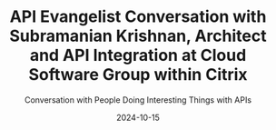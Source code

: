---
title: API Evangelist Conversation with Subramanian Krishnan, Architect and API Integration at Cloud Software Group within Citrix
description: Subramanian Krishnan, or simply "Subu", Architect and API Integration at Cloud Software Group within Citrix joined came by for an API Evangelist Conversation. Subu was one of the accumulated driving forces that pushed me towards a focus on API governance after our Breaking Changes episode in 2022. So I was happy to have him back to learn more about their API journey. Subu is always pragmatic, seeing the technology, business, and people of APIs equally, which I find to be a rare skill in the world of APIs. So, I enjoyed learning about Subu's push into financial optimization and focus on what Citrix's customers are needing--which is a shift I am seeing beyond just Citrix, and something that is unfolding across many enterprises as they look to do more with fewer resources.
date: 2024-10-15
guestName: Subramanian Krishnan
guestRole: Architect and API Integration
guestCompany: Citrix
guestIndustry: Cloud Computing
guestImage: /assets/img/people/subramanian-krishnan-headshot.jpeg
bio: With a rich tapestry of over two decades in the software industry, I've curated an illustrious journey marked by innovation and leadership. Currently, in the Cloud Software Group, I architect new capabilities like monitor event streaming, driving robust solutions for data export and health monitoring. Earlier in Citrix, I was spearheading cloud cost reduction initiatives and crafting transformative strategies for API technology adoption and simplification. 
obfuscated: false
summary: Optimizing our cloud spend while listening to what customers need.
subtitle: Conversation with People Doing Interesting Things with APIs
audio_file: https://kinlane-productions2.s3.amazonaws.com/api-evangelist-conversations/api-evangelist-conversations-subramanian-krishnan-cloud-software-group.wav
audio_length: 84451706 
youtubeId:  GwFzLEjHSn8
sound_cloud: https://soundcloud.com/kinlane/api-evangelist-conversation-with-subramanian-krishnan-architect-at-citrix?si=07c1058f90164ba8b307d05f2e7ebe11&utm_source=clipboard&utm_medium=text&utm_campaign=social_sharing
duration: '0:15:58'
publish_date: "2024-10-15 15:00:00"
url: https://conversations.apievangelist.com/sessions/2024-10-15-subramanian-krishnan-cloud-software-group.html
tags:
  - Cloud
partnerImage: https://kinlane-productions2.s3.amazonaws.com/api-evangelist-partners/tyk-banner-728.png
partnerUrl: https://bit.ly/47QycFN
partnerTitle: The universal API management tool for REST, GraphQL, gRPC and Async APIs
conversation: 

  - question: Who are you?
    answer: Hi, Ken. Uh, good to see you. And hi everyone. This is bu uh, I'm a software architect. I work as the architect for Citrix Enterprise Browser in Citrix now called Cloud Software Group. And I'm very happy to be here on this podcast with Kim. As always, 

  - question: What is your role?
    answer: Sure, Ken. Uh, and I mean, to keep it short, I'll not go too far in the past. So maybe I'll talk about the last, most recent, uh, two, three years. And, uh, you're right, Ken. I mean, there's a lot of change, a lot of dynamic changes happening in the industry as we speak. And that's been true for the last few years. And, and I see that happening in my role as well. So, uh, since we spoke last, like I moved on to the Citrix analytics service for security and Uh, the focus there was to see how we can cut down the cloud costs. So normally, typically as architects and engineers, we focus a lot on new feature development, but here was this change in the role where we were focusing on seeing how to deliver value to the customers, but at an optimal cost. And the way to that was to, you know, uh, looking at all our cloud infrastructure and downsizing, right sizing things. And cutting down what's not needed so that we are, we stay within the limits for as far as the cost is concerned, because at the end of the day, uh, technology is great, but then the business also has to make sense, right? So that was this role and it was a very good learning and a very different perspective for me as compared to what I've done in the past. Moving on from there, the other theme I see very prominently emerging in the last few months and years is a lot of focus on existing customers, not trying to go and make new customers, but trying to keep the ones that you have happy. And what that means is if your existing customers are on premise, they are not on cloud, they don't want to be on cloud. You honor that you respect that you don't try to push them to the cloud if they don't want to be there. And again, what this meant for us is trying to look at existing customer issues, the existing stacks for the legacy products, and then improving it, bringing in enhancements, fixing the issues that customers are reporting and not delivering value, which matters to them. And that might not always mean the coolest and the greatest of the technology, but. It always brings a lot of satisfaction because whatever you build is something to their needs, which means it's immediately adopted. You hear good feedback and it leaves both the parties happy because business is good. You are solving real customer problems, delivering value and getting back appreciation and even good business from them. So that's the other trend which I'm seeing happen a lot. And I think it's so good. Uh, the third thing I would, uh, you know, uh, say is, uh, given all the different changes happening in the industry, it's very important to stay flexible, stay adaptable and not be rigid. Because even in my own career, I'm seeing that every six months to one year, I find myself at the crossroads of something totally new, something I've not done before. And the classic example is enterprise browser. So I have never not worked much on the client side. I have mostly been an API guy or the backend service guy. Okay. And here for a change, I am an architect for the enterprise browser. And that was initially different and new, but then I played along and there was very good learning that was happening for me there. And as I said before, we were working very closely with our customers and trying to build things which really matters to them. So, uh, good learning at the same time, good value, which is coming out of the, all the efforts and good feedback and just from customers. So in a nutshell, like that's what has been happening again for the last few years and sensory support. And I'll be happy, happy to answer any specific questions or anybody.

  - question: Is cloud cost management a growing trend?
    answer: it's absolutely bigger. So the only thing I feel that is Citrix is slightly ahead of the way, or I can, I give the credit to the leadership, new leadership we have, which is able to sense these trends. a little bit ahead of time and positioning us well for, you know, handling what's coming our way. But in all honesty, I don't think it's restricted to Citrix, like be, uh, meeting the customers where they are being very, very cloud conscious, very, very cost conscious and doing the right thing for the customers and not having opinionated one sided view on how something should evolve or what, how technology should look like. I don't think that's Citrix. That's, that's, that's true for the industry. And I don't, I think, uh, even if there are exceptions, there'll be far and few, but for the most, I think all these teams are very, very prevalent and relevant to the most of the industry. 

  - question: Is this about doing more with less?
    answer: Uh, sure. And then let me answer that because that's a very fair and good question, Ken. So again, not to say that my love for API has reduced or diminished or disappeared. Not at all the case. In fact, everything I said applies to API. Then I can give you good examples for that as well. Uh. So cost cutting, again, we have worked a lot and it might not be me directly, but parts of my other teams that focus on that area have been working on how to reduce API infrastructure costs. So, and again, for every API call we are getting, there is some cost we are incurring, right? So how do you make sure that that's optimal and you reduce unwanted pieces from the puzzle and only keep it to lean and mean? still effective at solving the problem. So definitely what I said has been done for the API infrastructure as well. API platform as well. That's absolutely relevant there. And from the standpoint of what customer needs again, instead of just, and we have talked about it in the past as well. So the mindset wherein you just keep building APIs and hope and wait for one customer or some customers to show up Sunday and start using the APIs. Instead of that approach, taking the outside in approach and you start looking at what's the pain point, what's the problem we are solving and which is the API, how do you design an API and what kind of an API is going to solve the problem and build only those APIs and either deprecate or not invest more on APIs which are going to solve the problem. very much. You are just building it for the joy of it or the fun of it, but you're not necessarily meeting any customer needs. So meet customer where they are completely and absolutely applies to a P as well. And last, but not the least, even in terms of which type of APIs you are building. And again, we have spoken about this briefly, Ken. So in terms of cool technology, there's no end to it. Like you have all kinds of APIs that GraphQL and, and whatnot. But do you really need it? Again, I'm not being against any technology per se here, but simple point I'm trying to make here is that the actual customer need, if it can be solved using a simple HTTP REST API, that's about it. I mean, there is no need to add complexity to it. There's no need to add cost to it by building something more than what's needed. Trust me when I say this, customers are happy when you solve their problem. They are not necessarily happy when you use the coolest of the technology. In most cases, they don't know. In most cases, they don't care what you are doing, but if you solve their problem, you are good in their eyes and you could have used whichever technology you feel like doing for that. But if you don't solve that problem and throw all jargons and keywords at them and technologies at them, they still complain. I mean, I'm talking purely based on my experience. So actually everything I said applies equally to APIs as well. 

  - question: Do you recommend backend developers get more customer-facing experience?
    answer: You should definitely, I mean, that is not going anywhere, Kim. That's going to stay there forever. And I can, I recently read this code that, you know, SQL has been there for all this while, and it's going to be there for long after we are gone. I think APIs and backends now fall into that same category. That's not going anywhere, but one word of caution, or instead of saying caution, I think the better thing to say is one word of advice I would have is. Be very conscious of what you are doing. And as I said, try to align it with real needs. So instead of jumping onto the quick technical solution, okay, how do I build this? Like, should I use Node. js or Flask? I mean, of course do all of that, but always ask this question, why are we doing this? Like, what problems are we planning to solve? Because it might appear to you that somebody has done that thinking, but take it from me that in more, most cases, people have not done the groundwork. The first thing they hear from customer, they'll come and tell you, and you'll build the whole thing only to realize that that's not what the customer needed. And again, you're back into that loop. So one way you can, you know, become more valuable and more efficient at what you do is. It's always question like why we are doing this, what's the outcome we are trying to achieve and keep that as your north star. So anytime you are building as much as you pay attention to the design, to the API design, to the code, to the implementation, testing, documentation, all that is great. But Equally, you should have it clear in your head, what is the kind of problem this API is gonna solve? What is it that it's gonna enable an end user to do? What value it'll deliver? So keep the value always at the back of your head, and I'm telling you, you'll not go wrong. Or at least most of the time, you'll not go wrong. And again, I'm purely talking based on experience and all the mistakes are. Most of the times I have regretted is when I didn't pay attention to the value question. I jumped into the technology and focused only on that, only to build perfectly the thing which is not needed actually. So that would be my, you know, a few cents of advice in that. 

  - question: How do you stay adaptable?
    answer: Sure. Again, again, a great question. And let me try to capture as much, you know, uh, inputs I can capture on that. You, you talked about AI can, so again, my view on that is again, it's cool. It's great, but it's also overhyped and there's a lot of narratives being built around it, which may or may not be true. But at the same time, it's not prudent to totally ignore it. So the way I look at it is that I look at it like a great slave, but a poor master. So if you want to give it to a position or a place where it's going to dictate everything to you, then you are relegating yourself to something which is insignificant. And I don't think we should do that. We should use it more like a slave, use it more like something which is to assist and I use it quite a lot for doing quick POCs on areas which have no experience in. So it's a very good way for quick learning and turning out prototypes, but I wouldn't just take that code and put it in production any day. I would still use manual effort to validate and test and, you know, do all that I normally do as an engineer. So, uh, but at the same time, I'm not ignored because it does give you speed. It gives you quick opportunities to learn things and quickly turn things around in terms of working prototypes. So that's one area. And likewise, learning anything new, I always start with asking AI, but then after that I do my own reading. I go back to my traditional ways of learning. So one advice that is that use it as, as a good assistant. Make use of it. And, but at the same time, compliment it with all your traditional skills and traditional strengths you bring to the table. So that I think makes a powerful combination rather than choosing this way or that way, which I think loses out on something or the other. So that's, as far as AI is concerned in terms of adaptability and flexibility, what I would say is it's more of a mindset game in more than anything else. So instead of, you know, being stuck and rigid about anything, be it technology, be it, you know, uh, product feature or. roadmap, strategy, whatever, for sure, have your opinions for sure have point of views, but be willing to change it, be willing to question it and adapt it as you know, your environment changes, because what's happening today is that things are changing too fast around us. And if we don't pay attention to those signals, if we don't align to that, and if you keep sticking to what we are doing, it'll go back to what I was telling before that we'll end up making or building something. which is actually irrelevant. It's not solving real customer problems, or it's not adding real value to real people. And then again, you will feel demotivated. You will feel that, you know, why did I put so much effort on something which didn't land anywhere? Right? So when I say adaptable and flexible, it's like being open and aware of what's going on around you and being willing to make changes in your thought process, in your strategy, even in your skill set and approach. Uh, to play along with what's happening and then when you do it that way, I feel that yes, it's, it's a bit difficult, but it's also equally interesting and you know, it gives a good learning experience, uh, other than, you know, just doing monotonous, same kind of things all the time because you These days, you never know what will work. So always good to be ready to experiment, change, and adapt. 
---
